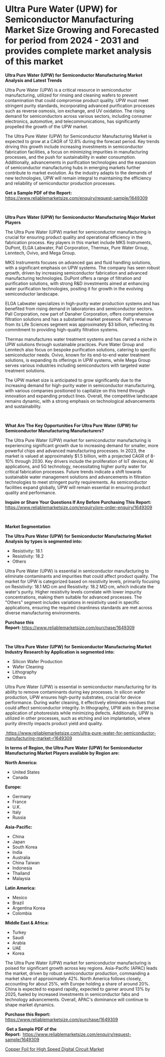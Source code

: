 <p><h1>Ultra Pure Water (UPW) for Semiconductor Manufacturing Market Size Growing and Forecasted for period from 2024 - 2031 and provides complete market analysis of this market</h1></p><p><strong>Ultra Pure Water (UPW) for Semiconductor Manufacturing Market Analysis and Latest Trends</strong></p>
<p><p>Ultra Pure Water (UPW) is a critical resource in semiconductor manufacturing, utilized for rinsing and cleaning wafers to prevent contamination that could compromise product quality. UPW must meet stringent purity standards, incorporating advanced purification processes such as reverse osmosis, ion exchange, and UV oxidation. The rising demand for semiconductors across various sectors, including consumer electronics, automotive, and telecommunications, has significantly propelled the growth of the UPW market.</p><p>The Ultra Pure Water (UPW) for Semiconductor Manufacturing Market is expected to grow at a CAGR of 12.8% during the forecast period. Key trends driving this growth include increasing investments in semiconductor fabrication facilities, a focus on minimizing impurities in manufacturing processes, and the push for sustainability in water consumption. Additionally, advancements in purification technologies and the expansion of semiconductor manufacturing hubs in emerging markets further contribute to market evolution. As the industry adapts to the demands of new technologies, UPW will remain integral to maintaining the efficiency and reliability of semiconductor production processes.</p></p>
<p><strong>Get a Sample PDF of the Report:&nbsp;</strong> <a href="https://www.reliablemarketsize.com/enquiry/request-sample/1649309?utm_campaign=1143&utm_medium=2&utm_source=Github&utm_content=ia&utm_term=29122024&utm_id=ultra-pure-water-upw-for-semiconductor-manufacturing">https://www.reliablemarketsize.com/enquiry/request-sample/1649309</a></p>
<p>&nbsp;</p>
<p><strong>Ultra Pure Water (UPW) for Semiconductor Manufacturing Major Market Players</strong></p>
<p><p>The Ultra Pure Water (UPW) market for semiconductor manufacturing is crucial for ensuring product quality and operational efficiency in the fabrication process. Key players in this market include MKS Instruments, DuPont, ELGA Labwater, Pall Corporation, Thermax, Pure Water Group, Lenntech, Ovivo, and Mega Group. </p><p>MKS Instruments focuses on advanced gas and fluid handling solutions, with a significant emphasis on UPW systems. The company has seen robust growth, driven by increasing semiconductor fabrication and advanced manufacturing technologies. DuPont offers a range of filtration and purification solutions, with strong R&D investments aimed at enhancing water purification technologies, positing it for growth in the evolving semiconductor landscape.</p><p>ELGA Labwater specializes in high-purity water production systems and has benefited from rising demand in laboratories and semiconductor sectors. Pall Corporation, now part of Danaher Corporation, offers comprehensive filtration solutions and has a substantial market presence. Pall's revenue from its Life Sciences segment was approximately $3 billion, reflecting its commitment to providing high-quality filtration systems.</p><p>Thermax manufactures water treatment systems and has carved a niche in UPW solutions through sustainable practices. Pure Water Group and Lenntech also focus on bespoke purification solutions, catering to specific semiconductor needs. Ovivo, known for its end-to-end water treatment solutions, is expanding its offerings in UPW systems, while Mega Group serves various industries including semiconductors with targeted water treatment solutions.</p><p>The UPW market size is anticipated to grow significantly due to the increasing demand for high-purity water in semiconductor manufacturing, with various companies positioned to capitalize on this trend through innovation and expanding product lines. Overall, the competitive landscape remains dynamic, with a strong emphasis on technological advancements and sustainability.</p></p>
<p>&nbsp;</p>
<p><strong>What Are The Key Opportunities For Ultra Pure Water (UPW) for Semiconductor Manufacturing Manufacturers?</strong></p>
<p><p>The Ultra Pure Water (UPW) market for semiconductor manufacturing is experiencing significant growth due to increasing demand for smaller, more powerful chips and advanced manufacturing processes. In 2023, the market is valued at approximately $1.5 billion, with a projected CAGR of 8-10% through 2030. Key drivers include the proliferation of IoT devices, AI applications, and 5G technology, necessitating higher purity water for critical fabrication processes. Future trends indicate a shift towards sustainable water management solutions and advancements in filtration technologies to meet stringent purity requirements. As semiconductor facilities expand globally, UPW will remain essential in ensuring product quality and performance.</p></p>
<p><strong>Inquire or Share Your Questions If Any Before Purchasing This Report:</strong> <a href="https://www.reliablemarketsize.com/enquiry/pre-order-enquiry/1649309?utm_campaign=1143&utm_medium=2&utm_source=Github&utm_content=ia&utm_term=29122024&utm_id=ultra-pure-water-upw-for-semiconductor-manufacturing">https://www.reliablemarketsize.com/enquiry/pre-order-enquiry/1649309</a></p>
<p>&nbsp;</p>
<p><strong>Market Segmentation</strong></p>
<p><strong>The Ultra Pure Water (UPW) for Semiconductor Manufacturing Market Analysis by types is segmented into:</strong></p>
<p><ul><li>Resistivity: 18.1</li><li>Resistivity: 18.2</li><li>Others</li></ul></p>
<p><p>Ultra Pure Water (UPW) is essential in semiconductor manufacturing to eliminate contaminants and impurities that could affect product quality. The market for UPW is categorized based on resistivity levels, primarily focusing on Resistivity: 18.1 MΩ·cm and Resistivity: 18.2 MΩ·cm, which indicate the water's purity. Higher resistivity levels correlate with lower impurity concentrations, making them suitable for advanced processes. The "Others" segment includes variations in resistivity used in specific applications, ensuring the required cleanliness standards are met across diverse manufacturing environments.</p></p>
<p><strong>Purchase this Report:&nbsp;</strong><a href="https://www.reliablemarketsize.com/purchase/1649309?utm_campaign=1143&utm_medium=2&utm_source=Github&utm_content=ia&utm_term=29122024&utm_id=ultra-pure-water-upw-for-semiconductor-manufacturing">https://www.reliablemarketsize.com/purchase/1649309</a></p>
<p>&nbsp;</p>
<p><strong>The Ultra Pure Water (UPW) for Semiconductor Manufacturing Market Industry Research by Application is segmented into:</strong></p>
<p><ul><li>Silicon Wafer Production</li><li>Wafer Cleaning</li><li>Lithography</li><li>Others</li></ul></p>
<p><p>Ultra Pure Water (UPW) is essential in semiconductor manufacturing for its ability to remove contaminants during key processes. In silicon wafer production, UPW ensures high-purity substrates, crucial for device performance. During wafer cleaning, it effectively eliminates residues that could affect semiconductor integrity. In lithography, UPW aids in the precise application of photoresists while minimizing defects. Additionally, UPW is utilized in other processes, such as etching and ion implantation, where purity directly impacts product yield and quality.</p></p>
<p><a href="https://www.reliablemarketsize.com/ultra-pure-water-for-semiconductor-manufacturing-market-r1649309?utm_campaign=1143&utm_medium=2&utm_source=Github&utm_content=ia&utm_term=29122024&utm_id=ultra-pure-water-upw-for-semiconductor-manufacturing">&nbsp;https://www.reliablemarketsize.com/ultra-pure-water-for-semiconductor-manufacturing-market-r1649309</a></p>
<p><strong>In terms of Region, the Ultra Pure Water (UPW) for Semiconductor Manufacturing Market Players available by Region are:</strong></p>
<p>
    <p> <strong> North America: </strong>
        <ul>
            <li>United States</li>
            <li>Canada</li>
        </ul>
        </p> 
    <p> <strong> Europe: </strong>
        <ul>
            <li>Germany</li>
            <li>France</li>
            <li>U.K.</li>
            <li>Italy</li>
            <li>Russia</li>
        </ul>
        </p> 
    <p> <strong> Asia-Pacific: </strong>
        <ul>
            <li>China</li>
            <li>Japan</li>
            <li>South Korea</li>
            <li>India</li>
            <li>Australia</li>
            <li>China Taiwan</li>
            <li>Indonesia</li>
            <li>Thailand</li>
            <li>Malaysia</li>
        </ul>
        </p> 
    <p> <strong> Latin America: </strong>
        <ul>
            <li>Mexico</li>
            <li>Brazil</li>
            <li>Argentina Korea</li>
            <li>Colombia</li>
        </ul>
        </p> 
    <p> <strong> Middle East & Africa: </strong>
        <ul>
            <li>Turkey</li>
            <li>Saudi</li>
            <li>Arabia</li>
            <li>UAE</li>
            <li>Korea</li>
        </ul>
    </p>
    </p>
<p><p>The Ultra Pure Water (UPW) market for semiconductor manufacturing is poised for significant growth across key regions. Asia-Pacific (APAC) leads the market, driven by robust semiconductor production, commanding a market share of approximately 42%. North America follows closely, accounting for about 25%, with Europe holding a share of around 20%. China is expected to expand rapidly, expected to garner around 13% by 2025, fueled by increased investments in semiconductor fabs and technology advancements. Overall, APAC's dominance will continue to shape market dynamics.</p></p>
<p><strong>Purchase this Report: </strong><a href="https://www.reliablemarketsize.com/purchase/1649309?utm_campaign=1143&utm_medium=2&utm_source=Github&utm_content=ia&utm_term=29122024&utm_id=ultra-pure-water-upw-for-semiconductor-manufacturing">https://www.reliablemarketsize.com/purchase/1649309</a></p>
<p>&nbsp;<strong>Get a Sample PDF of the Report:&nbsp;&nbsp;</strong><a href="https://www.reliablemarketsize.com/enquiry/request-sample/1649309?utm_campaign=1143&utm_medium=2&utm_source=Github&utm_content=ia&utm_term=29122024&utm_id=ultra-pure-water-upw-for-semiconductor-manufacturing">https://www.reliablemarketsize.com/enquiry/request-sample/1649309</a></p>
<p><strong></strong></p>
<p><p><a href="https://github.com/castoriffic/Market-Research-Report-List-5/blob/main/copper-foil-for-high-speed-digital-circuit-market.md?utm_campaign=1143&utm_medium=2&utm_source=Github&utm_content=ia&utm_term=29122024&utm_id=ultra-pure-water-upw-for-semiconductor-manufacturing">Copper Foil for High Speed Digital Circuit Market</a></p></p>